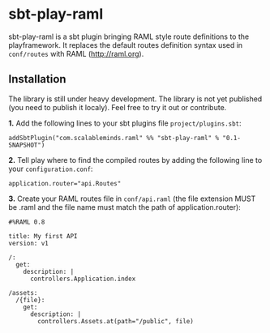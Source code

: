 # sbt-play-raml

sbt-play-raml is a sbt plugin bringing RAML style route definitions to the playframework.
It replaces the default routes definition syntax used in `conf/routes` with RAML (http://raml.org).

## Installation

The library is still under heavy development. The library is not yet published (you need to publish it localy). Feel free to try it out or contribute.

**1.** Add the following lines to your sbt plugins file `project/plugins.sbt`:
```
addSbtPlugin("com.scalableminds.raml" %% "sbt-play-raml" % "0.1-SNAPSHOT")
```

**2.** Tell play where to find the compiled routes by adding the following line to your `configuration.conf`:
```
application.router="api.Routes"
````

**3.** Create your RAML routes file in `conf/api.raml` (the file extension MUST be .raml and the file name must match the path of application.router):
```
#%RAML 0.8

title: My first API
version: v1

/:
  get:
    description: |
      controllers.Application.index

/assets:
  /{file}:
    get:
      description: |
        controllers.Assets.at(path="/public", file)
```
